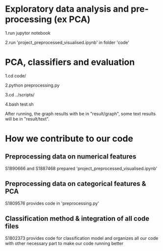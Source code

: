 # Exploratory data analysis and pre-processing (ex PCA)

1.run jupytor notebook

2.run 'project_preprocessed_visualised.ipynb' in folder 'code'


# PCA, classifiers and evaluation  

1.cd code/

2.python preprocessing.py

3.cd ../scripts/

4.bash test.sh

After running, the graph results with be in "result/graph", some text results will be in "result/text".


# How we contribute to our code

## Preprocessing data on numerical features
S1890666 and S1887468 prepared 'project_preprocessed_visualised.ipynb'

## Preprocessing data on categorical features & PCA
S1809576 provides code in 'preprocessing.py'

## Classification method & integration of all code files
S1802373 provides code for classification model and organizes all our code with other necessary part to make our code running better
